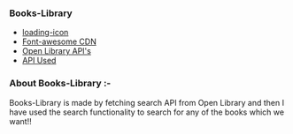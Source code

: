 ### Books-Library

- [loading-icon](https://www.npmjs.com/package/react-loading-icons)
- [Font-awesome CDN](https://cdnjs.com/libraries/font-awesome)
- [Open Library API's](https://openlibrary.org/developers/api)
- [API Used](http://openlibrary.org/search.json?author=tolkien)

### About Books-Library :-

Books-Library is made by fetching search API from Open Library and then I have used the search functionality to search for any of the books which we want!!
